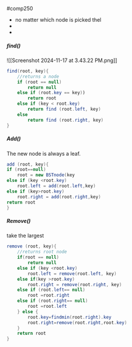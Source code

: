 #comp250 
- no matter which node is picked thel
- 
- 
##### find()
![[Screenshot 2024-11-17 at 3.43.22 PM.png]]
```java
find(root, key){
	//returns a node
	if (root == null)
		return null
	else if (root.key == key))
		return root
	else if (key < root.key)
		return find (root.left, key)
	else
		return find (root.right, key)
}
```

##### Add()
The new node is always a leaf. 
```java
add (root, key){
if (root==null)
	root = new BSTnode(key
else if (key <root.key)
	root.left = add(root.left,key)
else if (key>root.key)
	root.right = add(root.right,key)
return root
}
```

##### Remove()
take the largest 
```java
remove (root, key){
	//returns root node
	if(root == null)
		return null
	else if (key <root.key)
		root.left = remove(root.left, key)
	else if(key >root.key)
		root.right = remove(root.right, key)
	else if (root.left== null)
		root =root.right
	else if (root.right== null)
		root =root.left
	} else {
		root.key=findmin(root.right).key
		root.right=remove(root.right,root.key)
	}
	return root
}
```